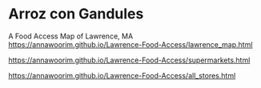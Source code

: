 # Arroz con Gandules

A Food Access Map of Lawrence, MA
https://annawoorim.github.io/Lawrence-Food-Access/lawrence_map.html

https://annawoorim.github.io/Lawrence-Food-Access/supermarkets.html

https://annawoorim.github.io/Lawrence-Food-Access/all_stores.html
